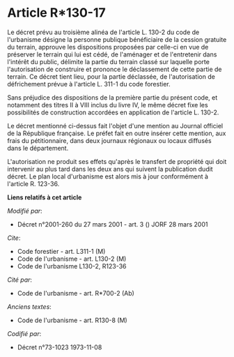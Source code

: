 # Article R*130-17

Le décret prévu au troisième alinéa de l'article L. 130-2 du code de l'urbanisme désigne la personne publique bénéficiaire de
la cession gratuite du terrain, approuve les dispositions proposées par celle-ci en vue de préserver le terrain qui lui est
cédé, de l'aménager et de l'entretenir dans l'intérêt du public, délimite la partie du terrain classé sur laquelle porte
l'autorisation de construire et prononce le déclassement de cette partie de terrain. Ce décret tient lieu, pour la partie
déclassée, de l'autorisation de défrichement prévue à l'article L. 311-1 du code forestier.

Sans préjudice des dispositions de la première partie du présent code, et notamment des titres II à VIII inclus du livre IV,
le même décret fixe les possibilités de construction accordées en application de l'article L. 130-2.

Le décret mentionné ci-dessus fait l'objet d'une mention au Journal officiel de la République française. Le préfet fait en
outre insérer cette mention, aux frais du pétitionnaire, dans deux journaux régionaux ou locaux diffusés dans le département.

L'autorisation ne produit ses effets qu'après le transfert de propriété qui doit intervenir au plus tard dans les deux ans
qui suivent la publication dudit décret. Le plan local d'urbanisme est alors mis à jour conformément à l'article R. 123-36.

**Liens relatifs à cet article**

_Modifié par_:

  - Décret n°2001-260 du 27 mars 2001 - art. 3 () JORF 28 mars 2001

_Cite_:

  - Code forestier - art. L311-1 (M)
  - Code de l'urbanisme - art. L130-2 (M)
  - Code de l'urbanisme L130-2, R123-36

_Cité par_:

  - Code de l'urbanisme - art. R*700-2 (Ab)

_Anciens textes_:

  - Code de l'urbanisme - art. R130-8 (M)

_Codifié par_:

  - Décret n°73-1023 1973-11-08
